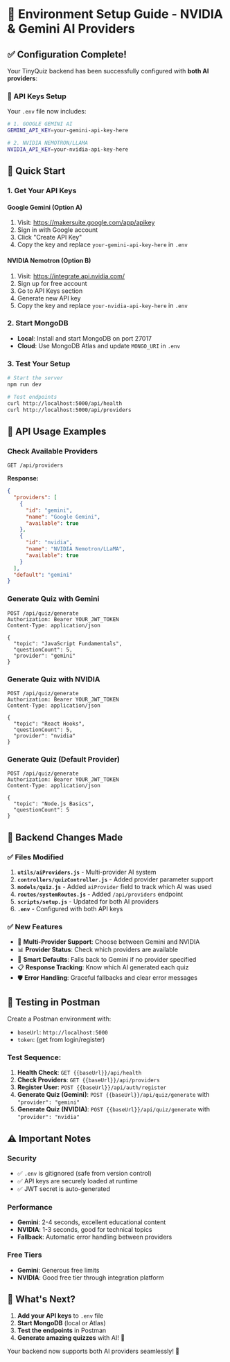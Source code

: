 # 🔧 Environment Setup Guide - NVIDIA & Gemini AI Providers

## ✅ Configuration Complete!

Your TinyQuiz backend has been successfully configured with **both AI providers**:

### 🔑 API Keys Setup

Your `.env` file now includes:

```bash
# 1. GOOGLE GEMINI AI
GEMINI_API_KEY=your-gemini-api-key-here

# 2. NVIDIA NEMOTRON/LLAMA  
NVIDIA_API_KEY=your-nvidia-api-key-here
```

## 🚀 Quick Start

### 1. Get Your API Keys

#### Google Gemini (Option A)
1. Visit: https://makersuite.google.com/app/apikey
2. Sign in with Google account
3. Click "Create API Key"
4. Copy the key and replace `your-gemini-api-key-here` in `.env`

#### NVIDIA Nemotron (Option B) 
1. Visit: https://integrate.api.nvidia.com/
2. Sign up for free account
3. Go to API Keys section
4. Generate new API key
5. Copy the key and replace `your-nvidia-api-key-here` in `.env`

### 2. Start MongoDB
- **Local**: Install and start MongoDB on port 27017
- **Cloud**: Use MongoDB Atlas and update `MONGO_URI` in `.env`

### 3. Test Your Setup

```bash
# Start the server
npm run dev

# Test endpoints
curl http://localhost:5000/api/health
curl http://localhost:5000/api/providers
```

## 🎯 API Usage Examples

### Check Available Providers
```http
GET /api/providers
```

**Response:**
```json
{
  "providers": [
    {
      "id": "gemini",
      "name": "Google Gemini",
      "available": true
    },
    {
      "id": "nvidia", 
      "name": "NVIDIA Nemotron/LLaMA",
      "available": true
    }
  ],
  "default": "gemini"
}
```

### Generate Quiz with Gemini
```http
POST /api/quiz/generate
Authorization: Bearer YOUR_JWT_TOKEN
Content-Type: application/json

{
  "topic": "JavaScript Fundamentals",
  "questionCount": 5,
  "provider": "gemini"
}
```

### Generate Quiz with NVIDIA
```http
POST /api/quiz/generate
Authorization: Bearer YOUR_JWT_TOKEN
Content-Type: application/json

{
  "topic": "React Hooks", 
  "questionCount": 5,
  "provider": "nvidia"
}
```

### Generate Quiz (Default Provider)
```http
POST /api/quiz/generate
Authorization: Bearer YOUR_JWT_TOKEN
Content-Type: application/json

{
  "topic": "Node.js Basics",
  "questionCount": 5
}
```

## 🔧 Backend Changes Made

### ✅ Files Modified

1. **`utils/aiProviders.js`** - Multi-provider AI system
2. **`controllers/quizController.js`** - Added provider parameter support
3. **`models/quiz.js`** - Added `aiProvider` field to track which AI was used
4. **`routes/systemRoutes.js`** - Added `/api/providers` endpoint
5. **`scripts/setup.js`** - Updated for both AI providers
6. **`.env`** - Configured with both API keys

### ✅ New Features

- 🔄 **Multi-Provider Support**: Choose between Gemini and NVIDIA
- 📊 **Provider Status**: Check which providers are available
- 🎯 **Smart Defaults**: Falls back to Gemini if no provider specified
- 📋 **Response Tracking**: Know which AI generated each quiz
- 🛡️ **Error Handling**: Graceful fallbacks and clear error messages

## 🧪 Testing in Postman

Create a Postman environment with:
- `baseUrl`: `http://localhost:5000`
- `token`: (get from login/register)

### Test Sequence:
1. **Health Check**: `GET {{baseUrl}}/api/health`
2. **Check Providers**: `GET {{baseUrl}}/api/providers`
3. **Register User**: `POST {{baseUrl}}/api/auth/register`
4. **Generate Quiz (Gemini)**: `POST {{baseUrl}}/api/quiz/generate` with `"provider": "gemini"`
5. **Generate Quiz (NVIDIA)**: `POST {{baseUrl}}/api/quiz/generate` with `"provider": "nvidia"`

## ⚠️ Important Notes

### Security
- ✅ `.env` is gitignored (safe from version control)
- ✅ API keys are securely loaded at runtime
- ✅ JWT secret is auto-generated

### Performance
- **Gemini**: 2-4 seconds, excellent educational content
- **NVIDIA**: 1-3 seconds, good for technical topics
- **Fallback**: Automatic error handling between providers

### Free Tiers
- **Gemini**: Generous free limits
- **NVIDIA**: Good free tier through integration platform

## 🎉 What's Next?

1. **Add your API keys** to `.env` file
2. **Start MongoDB** (local or Atlas)
3. **Test the endpoints** in Postman
4. **Generate amazing quizzes** with AI! 🚀

Your backend now supports both AI providers seamlessly! 🎯